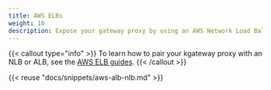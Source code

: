 ```yaml
---
title: AWS ELBs
weight: 10
description: Expose your gateway proxy by using an AWS Network Load Balancer (NLB) or Application Load Balancer (ALB).
---
```


{{< callout type="info" >}}
To learn how to pair your kgateway proxy with an NLB or ALB, see the [AWS ELB guides](/docs/setup/customize/aws-elb/). 
{{< /callout >}}

{{< reuse "docs/snippets/aws-alb-nlb.md" >}}